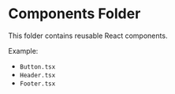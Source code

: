 # Components Folder

This folder contains reusable React components.

Example:

- `Button.tsx`
- `Header.tsx`
- `Footer.tsx`
